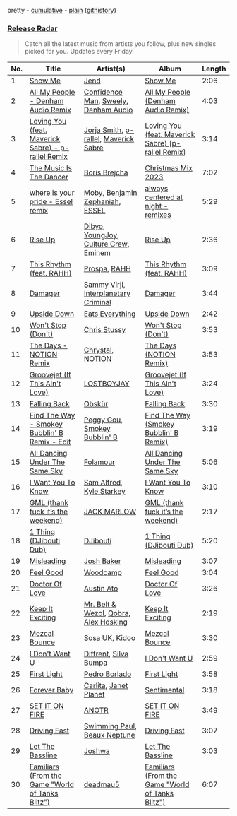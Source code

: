 pretty - [cumulative](/playlists/cumulative/Release%20Radar.md) - [plain](/playlists/plain/37i9dQZEVXbsudmxBFKW7G) ([githistory](https://github.githistory.xyz/vitokorn/spotify-playlist-archive/blob/master/playlists/plain/37i9dQZEVXbsudmxBFKW7G))
### [Release Radar](https://open.spotify.com/playlist/37i9dQZEVXbsudmxBFKW7G)

> Catch all the latest music from artists you follow, plus new singles picked for you. Updates every Friday.

| No. | Title | Artist(s) | Album | Length |
|---|---|---|---|---|
| 1 | [Show Me](https://open.spotify.com/track/1kr1CuVE3YH4awSCN0Jj08) | [Jend](https://open.spotify.com/artist/56WlN4e9YbaEI8KdXaFgTN) | [Show Me](https://open.spotify.com/album/6hi53PmXjoEF55zbFpgTjH) | 2:06 |
| 2 | [All My People - Denham Audio Remix](https://open.spotify.com/track/7DCe5FBxNioDJ4rqPJPdND) | [Confidence Man](https://open.spotify.com/artist/0RwXnFrEoI8tltFvYpJgP6), [Sweely](https://open.spotify.com/artist/1SYJDHr7kjUL4LlfK1jJ9m), [Denham Audio](https://open.spotify.com/artist/2gyrzIEBDddx6GsW60DnW1) | [All My People (Denham Audio Remix)](https://open.spotify.com/album/6v21rRIAYgEmdSEtBbCgc9) | 4:03 |
| 3 | [Loving You (feat. Maverick Sabre) - p-rallel Remix](https://open.spotify.com/track/1RBwqOOstUHSyDswQW02Hp) | [Jorja Smith](https://open.spotify.com/artist/1CoZyIx7UvdxT5c8UkMzHd), [p-rallel](https://open.spotify.com/artist/0YSI1Vwzd1u7wO7p3md4qD), [Maverick Sabre](https://open.spotify.com/artist/0ukgrNYk51TkMQr0f2Br4Q) | [Loving You (feat. Maverick Sabre) [p-rallel Remix]](https://open.spotify.com/album/10RvfUmFElbOepMjn1nz38) | 3:14 |
| 4 | [The Music Is The Dancer](https://open.spotify.com/track/0MT9UQwK6VpvaTNUWLkkcV) | [Boris Brejcha](https://open.spotify.com/artist/6caPJFLv1wesmM7gwK1ACy) | [Christmas Mix 2023](https://open.spotify.com/album/6ucM5dfEYBPExrcSTwmGfY) | 7:02 |
| 5 | [where is your pride - Essel remix](https://open.spotify.com/track/0eorh39aosICSvw4ueSXMw) | [Moby](https://open.spotify.com/artist/3OsRAKCvk37zwYcnzRf5XF), [Benjamin Zephaniah](https://open.spotify.com/artist/43Y2qDsaehzl7U9s2RtFX6), [ESSEL](https://open.spotify.com/artist/2ucdZN7GyBGxIKHIzksnXc) | [always centered at night - remixes](https://open.spotify.com/album/1aoPo287iL5XUmPzjidHIv) | 5:29 |
| 6 | [Rise Up](https://open.spotify.com/track/7IvUSZAM0KkUZsGiH9f3ie) | [Dibyo](https://open.spotify.com/artist/4GOxZH5EE1JMHO0z8QiW4t), [YoungJoy](https://open.spotify.com/artist/4vVsTqxUS46rs3ajamd6vX), [Culture Crew](https://open.spotify.com/artist/57J3BicEuOa1aDyYeZ3oZ3), [Eminem](https://open.spotify.com/artist/7dGJo4pcD2V6oG8kP0tJRR) | [Rise Up](https://open.spotify.com/album/2tQQxbUypo1udFRs7LczQC) | 2:36 |
| 7 | [This Rhythm (feat. RAHH)](https://open.spotify.com/track/6IJXIYexhKZHKbYYPleAUT) | [Prospa](https://open.spotify.com/artist/6HabM2PUM519iIxervGWSb), [RAHH](https://open.spotify.com/artist/1WR2sls6n0N1usqywvysnX) | [This Rhythm (feat. RAHH)](https://open.spotify.com/album/6byZV4u6nwuuGLFY3TaMzh) | 3:09 |
| 8 | [Damager](https://open.spotify.com/track/7lNxQksP0anFNGEq8zsjMS) | [Sammy Virji](https://open.spotify.com/artist/1GuqTQbuixFHD6eBkFwVcb), [Interplanetary Criminal](https://open.spotify.com/artist/6uJ51uV5rYzu1MJkC4CceI) | [Damager](https://open.spotify.com/album/2BtrCfwSWpUByzO4leFHJB) | 3:44 |
| 9 | [Upside Down](https://open.spotify.com/track/0c4Nc8b09Ry23plhCf387W) | [Eats Everything](https://open.spotify.com/artist/4W991QdgKWX4TO864ypInA) | [Upside Down](https://open.spotify.com/album/3GE1ciHI7qSIoY8HQ2jePH) | 2:42 |
| 10 | [Won't Stop (Don't)](https://open.spotify.com/track/43FiKNMmSDaI7V1U8i5CZI) | [Chris Stussy](https://open.spotify.com/artist/3BxjasMelf9pKaE4f7Y0So) | [Won't Stop (Don't)](https://open.spotify.com/album/0wL4LsbLuwgFzqytJj97Lu) | 3:53 |
| 11 | [The Days - NOTION Remix](https://open.spotify.com/track/2FAZskT9yRjp2Oow9szJD8) | [Chrystal](https://open.spotify.com/artist/5bQ3wFgekuIMIcWJuxkqLK), [NOTION](https://open.spotify.com/artist/1uRVM0wBdtyEuU582EeKJM) | [The Days (NOTION Remix)](https://open.spotify.com/album/15gT6ikjvzrlIxQ5eTpqLJ) | 3:53 |
| 12 | [Groovejet (If This Ain't Love)](https://open.spotify.com/track/6LB6i2iCywifKHg0w5PJ1Q) | [LOSTBOYJAY](https://open.spotify.com/artist/1k0BkkbwTGZGBqrNWwuucL) | [Groovejet (If This Ain't Love)](https://open.spotify.com/album/271PMAzZstjYBAyypPMrPi) | 3:24 |
| 13 | [Falling Back](https://open.spotify.com/track/6Vd1DMK1agDDFoAJyvSSaI) | [Obskür](https://open.spotify.com/artist/29MTNlaVntQaQiDyj8KGwx) | [Falling Back](https://open.spotify.com/album/1PNLHxshVVuPtCQgY7tWGo) | 3:30 |
| 14 | [Find The Way - Smokey Bubblin' B Remix - Edit](https://open.spotify.com/track/2ZPtUFGyi6SrPCSSnXwenD) | [Peggy Gou](https://open.spotify.com/artist/2mLA48B366zkELXYx7hcDN), [Smokey Bubblin' B](https://open.spotify.com/artist/1iXq8vdKgJp43m1vhiAmUM) | [Find The Way (Smokey Bubblin' B Remix)](https://open.spotify.com/album/0VGwTefFVC2h5X9UBQ3qm8) | 3:19 |
| 15 | [All Dancing Under The Same Sky](https://open.spotify.com/track/34nU6alDYCoJUQCPEgzrNl) | [Folamour](https://open.spotify.com/artist/6pJY5At9SiMpAOBrw9YosS) | [All Dancing Under The Same Sky](https://open.spotify.com/album/7neGZmdsrMN8lCICKR7LuR) | 5:06 |
| 16 | [I Want You To Know](https://open.spotify.com/track/3lXC7mTOd15oE6nmrG0HLW) | [Sam Alfred](https://open.spotify.com/artist/4PVzoVUDxey3mxGdkf4HgR), [Kyle Starkey](https://open.spotify.com/artist/1crvHImsszKXTJr4wsOPhe) | [I Want You To Know](https://open.spotify.com/album/2zAwgvpAckW8rG7vgiDCZS) | 3:10 |
| 17 | [GML (thank fuck it’s the weekend)](https://open.spotify.com/track/1ylAagblXaekleEan37UQR) | [JACK MARLOW](https://open.spotify.com/artist/5qIDbjJ9VyV3eogXzEA6H3) | [GML (thank fuck it’s the weekend)](https://open.spotify.com/album/4APevZB8PfwjBUGKNbda0V) | 2:17 |
| 18 | [1 Thing (DJibouti Dub)](https://open.spotify.com/track/0iwEad4T5N0dQVoPcR3ADH) | [DJibouti](https://open.spotify.com/artist/2PyUWRpP3uy6MrZB1rPxQw) | [1 Thing (DJibouti Dub)](https://open.spotify.com/album/1QubZs56qbXL6Tce8ysA24) | 5:20 |
| 19 | [Misleading](https://open.spotify.com/track/6yozk84rHLypCWk50d5mTE) | [Josh Baker](https://open.spotify.com/artist/4zf8Awb8y1X9qwL4oiVRd6) | [Misleading](https://open.spotify.com/album/4a47UgngMFU3wHG12oPQN5) | 3:07 |
| 20 | [Feel Good](https://open.spotify.com/track/7bcIg56ekbCMyYKQGyB9Mh) | [Woodcamp](https://open.spotify.com/artist/4X4OIDYqg755pwdswXUXb3) | [Feel Good](https://open.spotify.com/album/19kBzWKFMIYIC2rQGeDdz9) | 3:04 |
| 21 | [Doctor Of Love](https://open.spotify.com/track/5OwLg5uzdyWADI4eY2s41S) | [Austin Ato](https://open.spotify.com/artist/6sCrZwNbMhp1iahiiFQY66) | [Doctor Of Love](https://open.spotify.com/album/5LhsUHiVNHZ7bTJAYh2wLh) | 3:26 |
| 22 | [Keep It Exciting](https://open.spotify.com/track/4hks1EK6HEi0yNn9qCEXUp) | [Mr. Belt & Wezol](https://open.spotify.com/artist/19VDJ9IKyBSUMDJxLsasP6), [Qobra](https://open.spotify.com/artist/1bjS3iRdJCgf410FMDVKGE), [Alex Hosking](https://open.spotify.com/artist/5YCU9eHY4IYTyNa8XRFuw9) | [Keep It Exciting](https://open.spotify.com/album/1IgE29idg8rtuHt40gfvyL) | 2:19 |
| 23 | [Mezcal Bounce](https://open.spotify.com/track/5Wr6bUQZoQYxXonKQCoQAt) | [Sosa UK](https://open.spotify.com/artist/3JlN0MeWVJq0vjvsvWCRZ5), [Kidoo](https://open.spotify.com/artist/0oM2tcepZGxojGEvnYrIOD) | [Mezcal Bounce](https://open.spotify.com/album/2aJEt3IXffsdzso2o80yQa) | 3:30 |
| 24 | [I Don't Want U](https://open.spotify.com/track/0riaqupdgVCf58PyhOoh26) | [Diffrent](https://open.spotify.com/artist/7mycnkT3eOskxxGbN9skkV), [Silva Bumpa](https://open.spotify.com/artist/2dPLkqesvPXpIlP65JoLrf) | [I Don't Want U](https://open.spotify.com/album/1APiHnDcdonUwy6mtfUpeO) | 2:59 |
| 25 | [First Light](https://open.spotify.com/track/07Jz0As8Arxyk2Lv65Evhd) | [Pedro Borlado](https://open.spotify.com/artist/4uPPVg3u7IDBNqcDSNsJA7) | [First Light](https://open.spotify.com/album/6X5dCT7VZAJOz4bKnAzGEC) | 3:58 |
| 26 | [Forever Baby](https://open.spotify.com/track/07A5bghc5rp1kXuAYwl7Eo) | [Carlita](https://open.spotify.com/artist/1GVbOnrND8b3eh2JZ4opw8), [Janet Planet](https://open.spotify.com/artist/6WaeCF7BKSHfUuOj4ggRoq) | [Sentimental](https://open.spotify.com/album/15JwpSbmrg94260qjQQYse) | 3:18 |
| 27 | [SET IT ON FIRE](https://open.spotify.com/track/6Pc5eHdzmnruL7zPsRp5UE) | [ANOTR](https://open.spotify.com/artist/4p5WgeiPSPpqPDs7T6OkWf) | [SET IT ON FIRE](https://open.spotify.com/album/0KlB5ibm3W9pJwI83HBydh) | 3:49 |
| 28 | [Driving Fast](https://open.spotify.com/track/6bVY1XClQ5LNXZsF9J7uOz) | [Swimming Paul](https://open.spotify.com/artist/5rEwPEAHq2q1yW3wF4av5s), [Beaux Neptune](https://open.spotify.com/artist/78yjqwSo3AshRgJwAfeFZj) | [Driving Fast](https://open.spotify.com/album/1LM3dBanBig1Fqy4IwF0E8) | 3:07 |
| 29 | [Let The Bassline](https://open.spotify.com/track/4ctjGkIZwdQ1RLSQYALPb0) | [Joshwa](https://open.spotify.com/artist/1PzAgFVk9v8cxn9flrqrv5) | [Let The Bassline](https://open.spotify.com/album/7ba0aNGkTofG4Iz4IDDa2W) | 3:03 |
| 30 | [Familiars (From the Game "World of Tanks Blitz")](https://open.spotify.com/track/4jaoBjvV9goyLG0o41Uhzx) | [deadmau5](https://open.spotify.com/artist/2CIMQHirSU0MQqyYHq0eOx) | [Familiars (From the Game "World of Tanks Blitz")](https://open.spotify.com/album/5dbaxGVxlxtaV8vVcQ4nYF) | 6:07 |